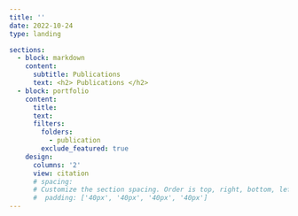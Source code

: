 ```yaml
---
title: ''
date: 2022-10-24
type: landing

sections:
  - block: markdown
    content:
      subtitle: Publications
      text: <h2> Publications </h2>
  - block: portfolio
    content:
      title:  
      text:
      filters:
        folders:
          - publication
        exclude_featured: true
    design:
      columns: '2'
      view: citation
      # spacing:
      # Customize the section spacing. Order is top, right, bottom, left.
      #  padding: ['40px', '40px', '40px', '40px']
---
```

